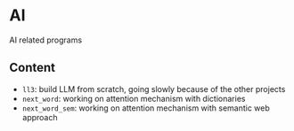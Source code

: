 # AI

AI related programs

## Content

* `ll3`: build LLM from scratch, going slowly because of the other projects
* `next_word`: working on attention mechanism with dictionaries
* `next_word_sem`: working on attention mechanism with semantic web approach


